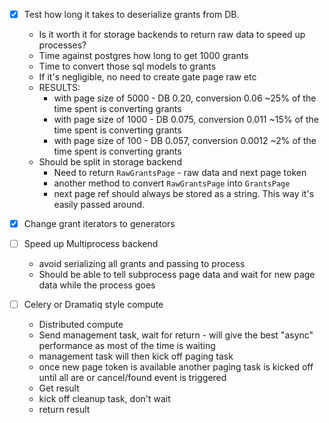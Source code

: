 
- [x] Test how long it takes to deserialize grants from DB.
    - Is it worth it for storage backends to return raw data to speed up processes? 
    - Time against postgres how long to get 1000 grants
    - Time to convert those sql models to grants
    - If it's negligible, no need to create gate page raw etc
    - RESULTS:
        - with page size of 5000 - DB 0.20, conversion 0.06 ~25% of the time spent is converting grants
        - with page size of 1000 - DB 0.075, conversion 0.011 ~15% of the time spent is converting grants
        - with page size of 100 - DB 0.057, conversion 0.0012 ~2% of the time spent is converting grants
    - Should be split in storage backend
        - Need to return `RawGrantsPage` - raw data and next page token
        - another method to convert `RawGrantsPage` into `GrantsPage`
        - next page ref should always be stored as a string.  This way it's easily passed around. 

- [x] Change grant iterators to generators

- [ ] Speed up Multiprocess backend
    - avoid serializing all grants and passing to process
    - Should be able to tell subprocess page data and wait for new page data while the process goes

- [ ] Celery or Dramatiq style compute
    - Distributed compute
    - Send management task, wait for return - will give the best "async" performance as most of the time is waiting
    - management task will then kick off paging task
    - once new page token is available another paging task is kicked off until all are or cancel/found event is triggered
    - Get result
    - kick off cleanup task, don't wait
    - return result
